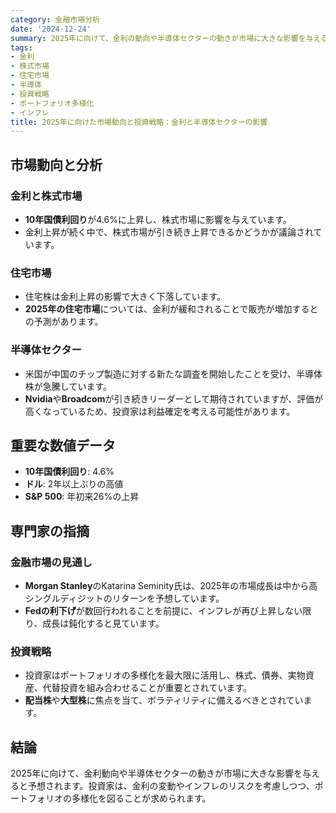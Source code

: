 ```yaml
---
category: 金融市場分析
date: '2024-12-24'
summary: 2025年に向けて、金利の動向や半導体セクターの動きが市場に大きな影響を与えると予想されます。投資家は金利の変動やインフレのリスクを考慮しつつ、ポートフォリオの多様化を図ることが求められます。
tags:
- 金利
- 株式市場
- 住宅市場
- 半導体
- 投資戦略
- ポートフォリオ多様化
- インフレ
title: 2025年に向けた市場動向と投資戦略：金利と半導体セクターの影響
---
```


## 市場動向と分析

### 金利と株式市場
- **10年国債利回り**が4.6%に上昇し、株式市場に影響を与えています。
- 金利上昇が続く中で、株式市場が引き続き上昇できるかどうかが議論されています。

### 住宅市場
- 住宅株は金利上昇の影響で大きく下落しています。
- **2025年の住宅市場**については、金利が緩和されることで販売が増加するとの予測があります。

### 半導体セクター
- 米国が中国のチップ製造に対する新たな調査を開始したことを受け、半導体株が急騰しています。
- **Nvidia**や**Broadcom**が引き続きリーダーとして期待されていますが、評価が高くなっているため、投資家は利益確定を考える可能性があります。

## 重要な数値データ

- **10年国債利回り**: 4.6%
- **ドル**: 2年以上ぶりの高値
- **S&P 500**: 年初来26%の上昇

## 専門家の指摘

### 金融市場の見通し
- **Morgan Stanley**のKatarina Seminity氏は、2025年の市場成長は中から高シングルディジットのリターンを予想しています。
- **Fedの利下げ**が数回行われることを前提に、インフレが再び上昇しない限り、成長は鈍化すると見ています。

### 投資戦略
- 投資家はポートフォリオの多様化を最大限に活用し、株式、債券、実物資産、代替投資を組み合わせることが重要とされています。
- **配当株**や**大型株**に焦点を当て、ボラティリティに備えるべきとされています。

## 結論

2025年に向けて、金利動向や半導体セクターの動きが市場に大きな影響を与えると予想されます。投資家は、金利の変動やインフレのリスクを考慮しつつ、ポートフォリオの多様化を図ることが求められます。
